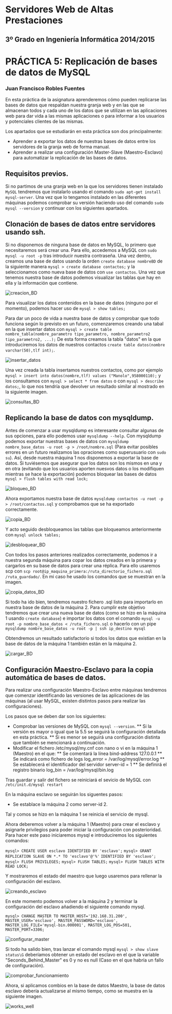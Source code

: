 Servidores Web de Altas Prestaciones
====================================
3º Grado en Ingeniería Informática 2014/2015
--------------------------------------------


# PRÁCTICA 5: Replicación de bases de datos de MySQL
### Juan Francisco Robles Fuentes

En esta práctica de la asignatura aprenderemos cómo pueden replicarse las bases de datos que respaldan nuestra granja web y en las que se almacenan todos y cada uno de los datos que se utilizan en las aplicaciones web para dar vida a las mismas aplicaciones o para informar a los usuarios y potenciales clientes de las mismas. 

Los apartados que se estudiarán en esta práctica son dos principalmente: 
* Aprender a exportar los datos de nuestras bases de datos entre los servidores de la granja web de forma manual. 
* Aprender a realizar una configuración Master-Slave (Maestro-Esclavo) para automatizar la replicación de las bases de datos. 

## Requisitos previos. 
Si no partimos de una granja web en la que los servidores tienen instalado `MySQL` tendremos que instalarlo usando el comando `sudo apt-get install mysql-server`. Una vez que lo tengamos instalado en las diferentes máquinas podemos comprobar su versión haciendo uso del comando `sudo mysql --version` y continuar con los siguientes apartados. 

## Clonación de bases de datos entre servidores usando ssh. 

Si no disponemos de ninguna base de datos en MySQL, lo primero que necesitaremos será crear una. Para ello, accedemos a MySQL con `sudo mysql -u root -p` tras introducir nuestra contraseña. Una vez dentro, creamos una base de datos usando la orden `create database nombreBD` de la siguiente manera `mysql > create database contactos;` y la seleccionamos como nueva base de datos con `use contactos`. 
Una vez que tenemos nuestra base de datos podemos visualizar las tablas que hay en ella y la información que contiene. 

![creacion_BD](Imagenes/creacion_BD.png)

Para visualizar los datos contenidos en la base de datos (ninguno por el momento), podemos hacer uso de `mysql > show tables;`

Para dar un poco de vida a nuestra base de datos y comprobar que todo funciona según lo previsto en un futuro, comenzaremos creando una tabal en la que insertar datos con `mysql > create table nombre_tabla(nombre_parametro tipo_parametro, nombre_parametro2 tipo_parametro2, ...);` De esta forma creamos la tabla "datos" en la que introduciremos los datos de nuestros contactos `create table datos(nombre varchar(50),tlf int);`. 

![insertar_datos](Imagenes/insertar_datos.png)

Una vez creada la tabla insertamos nuestros contactos, como por ejemplo `mysql > insert into datos(nombre,tlf) values ("Manolo",958000110);` y los consultamos con `mysql > select * from datos` o con `mysql > describe datos;`, lo que nos tendría que devolver un resultado similar al mostrado en la siguiente imagen. 

![consultas_BD](Imagenes/consultas_BD.png)

## Replicando la base de datos con mysqldump. 

Antes de comenzar a usar mysqldump es interesante consultar algunas de sus opciones, para ello podemos usar `mysqldump --help`. Con mysqldump podemos exportar nuestras bases de datos con `mysqldump nombre_base_datos -u root -p > /root/nombre.sql` (Para evitar posibles errores en un futuro realizamos las opraciones como superusuario con `sudo su`). 
Así, desde nuestra máquina 1 nos disponemos a exportar la base de datos. Si tuviésemos que asegurar que los datos son los mismos en una y en otra (evitando que los usuarios aporten nuesvos datos o los modifiquen mientras se hace la exportación) podemos bloquear las bases de datos `mysql > flush tables with read lock;` 

![bloqueo_BD](Imagenes/bloqueo_DB.png)

Ahora exportamos nuestra base de datos `mysqldump contactos -u root -p > /root/contactos.sql` y comprobamos que se ha exportado correctamente. 

![copia_BD](Imagenes/copia_BD.png)

Y acto seguido desbloqueamos las tablas que bloqueamos anteriormente con `mysql unlock tables;` 

![desbloquear_BD](Imagenes/desbloquear_BD.png)

Con todos los pasos anteriores realizados correctamente, podemos ir a nuestra segunda máquina para copar los datos creados en la primera y cargarlos en su base de datos para crear una réplica. Para ello usaremos scp con `scp root@ip_maquina_primera:/ruta_directorio_fichero.sql /ruta_guardado/`. En mi caso he usado los comandos que se muestran en la imagen. 

![copia_datos_BD](Imagenes/copia_datos_BD.png)

Si todo ha ido bien, tendremos nuestro fichero .sql listo para importarlo en nuestra base de datos de la máquina 2. Para cumplir este objetivo tendremos que crear una nueva base de datos (como se hizo en la máquina 1 usando `create database`) e importar los datos con el comando `mysql -u root -p nombre_base_datos < /ruta_fichero.sql` o hacerlo con un pipe `mysqldump nombre_base_datos -u root -p | ssh ip_destino mysql` 

Obtendremos un resultado satisfactorio si todos los datos que existían en la base de datos de la máquina 1 también están en la máquina 2. 

![cargar_BD](Imagenes/cargar_BD.png)

## Configuración Maestro-Esclavo para la copia automática de bases de datos. 

Para realizar una configuración Maestro-Esclavo entre máquinas tendremos que comenzar identificando las versiones de las aplicaciones de las máquinas (al usar MySQL, existen distintos pasos para realizar las configuraciones). 

Los pasos que se deben dar son los siguientes: 
* Comprobar las versiones de MySQL con `mysql --version`. 
** Si la versión es mayor o igual que la 5.5 se seguirá la configuración detallada en esta práctica. 
** Si es menor se seguirá una configuración distinta que también se mencionará a continuación. 
* Modificar el fichero /etc/mysql/my.cnf con nano o vi en la máquina 1 (Maestro) en el que: 
** Se comentará la línea bind-address 127.0.0.1
** Se indicará como fichero de logs log_error = /var/log/mysql/error.log
** Se establecerá el identificador del servidor server-id = 1
** Se definirá el registro binario log_bin = /var/log/mysql/bin.log

Tras guardar y salir del fichero se reiniciará el sevicio de MySQL con `/etc/init.d/mysql restart` 

En la máquina esclavo se seguirán los siguentes pasos: 
* Se establace la máquina 2 como server-id 2. 

Tal y comos se hizo en la máquina 1 se reinicia el servicio de mysql. 

Ahora deberemos volver a la máquina 1 (Maestro) para crear el esclavo y asignarle privilegios para poder iniciar la configuración con posterioridad. Para hacer este paso iniciaremos mysql e introduciremos los siguientes comandos: 

`mysql> CREATE USER esclavo IDENTIFIED BY 'esclavo';`
`mysql> GRANT REPLICATION SLAVE ON *.* TO 'esclavo'@'%'`
`IDENTIFIED BY 'esclavo';`
`mysql> FLUSH PRIVILEGES;`
`mysql> FLUSH TABLES;`
`mysql> FLUSH TABLES WITH READ LOCK;`

Y mostraremos el estado del maestro que luego usaremos para rellenar la configuración del esclavo. 

![creando_esclavo](Imagenes/creando_esclavo.png)

En este momento podemos volver a la máquina 2 y terminar la configuración del esclavo añadiendo el siguiente comando mysql. 

`mysql> CHANGE MASTER TO MASTER_HOST='192.168.31.200', MASTER_USER='esclavo', MASTER_PASSWORD='esclavo', MASTER_LOG_FILE='mysql-bin.000001', MASTER_LOG_POS=501, MASTER_PORT=3306;`

![configurar_master](Imagenes/configurar_master.png)

Si todo ha salido bien, tras lanzar el comando mysql `mysql > show slave status\G` deberíamos obtener un estado del esclavo en el que la variable "Seconds_Behind_Master" es 0 y no es null (Caso en el que habría un fallo de configuración). 

![comprobar_funcionamiento](Imagenes/comprobar_funcionamiento.png)

Ahora, si aplicamos combios en la base de datos Maestro, la base de datos esclavo debería actualizarse al mismo tiempo, como se muestra en la siguiente imagen. 

![works_well](Imagenes/works_well.png)
